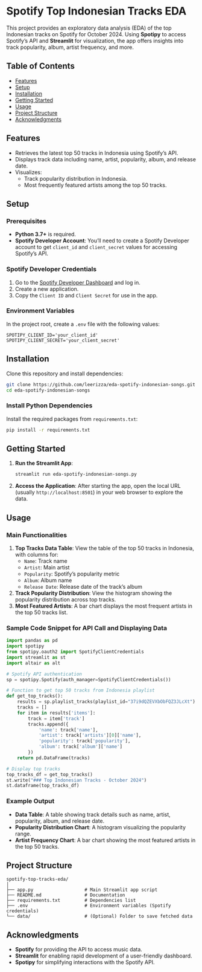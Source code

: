 
# Spotify Top Indonesian Tracks EDA

This project provides an exploratory data analysis (EDA) of the top Indonesian tracks on Spotify for October 2024. Using **Spotipy** to access Spotify’s API and **Streamlit** for visualization, the app offers insights into track popularity, album, artist frequency, and more.

## Table of Contents
- [Features](#features)
- [Setup](#setup)
- [Installation](#installation)
- [Getting Started](#getting-started)
- [Usage](#usage)
- [Project Structure](#project-structure)
- [Acknowledgments](#acknowledgments)

## Features
- Retrieves the latest top 50 tracks in Indonesia using Spotify’s API.
- Displays track data including name, artist, popularity, album, and release date.
- Visualizes:
  - Track popularity distribution in Indonesia.
  - Most frequently featured artists among the top 50 tracks.

## Setup

### Prerequisites
- **Python 3.7+** is required.
- **Spotify Developer Account**: You’ll need to create a Spotify Developer account to get `client_id` and `client_secret` values for accessing Spotify’s API.

### Spotify Developer Credentials
1. Go to the [Spotify Developer Dashboard](https://developer.spotify.com/dashboard/) and log in.
2. Create a new application.
3. Copy the `Client ID` and `Client Secret` for use in the app.

### Environment Variables
In the project root, create a `.env` file with the following values:
```plaintext
SPOTIPY_CLIENT_ID='your_client_id'
SPOTIPY_CLIENT_SECRET='your_client_secret'
```

## Installation

Clone this repository and install dependencies:
```bash
git clone https://github.com/leerizza/eda-spotify-indonesian-songs.git
cd eda-spotify-indonesian-songs
```

### Install Python Dependencies
Install the required packages from `requirements.txt`:
```bash
pip install -r requirements.txt
```

## Getting Started

1. **Run the Streamlit App**:
   ```bash
   streamlit run eda-spotify-indonesian-songs.py
   ```
2. **Access the Application**:
   After starting the app, open the local URL (usually `http://localhost:8501`) in your web browser to explore the data.

## Usage

### Main Functionalities
1. **Top Tracks Data Table**: View the table of the top 50 tracks in Indonesia, with columns for:
   - `Name`: Track name
   - `Artist`: Main artist
   - `Popularity`: Spotify’s popularity metric
   - `Album`: Album name
   - `Release Date`: Release date of the track’s album
2. **Track Popularity Distribution**: View the histogram showing the popularity distribution across top tracks.
3. **Most Featured Artists**: A bar chart displays the most frequent artists in the top 50 tracks list.

### Sample Code Snippet for API Call and Displaying Data
```python
import pandas as pd
import spotipy
from spotipy.oauth2 import SpotifyClientCredentials
import streamlit as st
import altair as alt

# Spotify API authentication
sp = spotipy.Spotify(auth_manager=SpotifyClientCredentials())

# Function to get top 50 tracks from Indonesia playlist
def get_top_tracks():
    results = sp.playlist_tracks(playlist_id="37i9dQZEVXbObFQZ3JLcXt")  # Replace with Indonesian playlist ID
    tracks = []
    for item in results['items']:
        track = item['track']
        tracks.append({
            'name': track['name'],
            'artist': track['artists'][0]['name'],
            'popularity': track['popularity'],
            'album': track['album']['name']
        })
    return pd.DataFrame(tracks)

# Display top tracks
top_tracks_df = get_top_tracks()
st.write("### Top Indonesian Tracks - October 2024")
st.dataframe(top_tracks_df)
```

### Example Output
- **Data Table**: A table showing track details such as name, artist, popularity, album, and release date.
- **Popularity Distribution Chart**: A histogram visualizing the popularity range.
- **Artist Frequency Chart**: A bar chart showing the most featured artists in the top 50 tracks.

## Project Structure
```
spotify-top-tracks-eda/
│
├── app.py                   # Main Streamlit app script
├── README.md                # Documentation
├── requirements.txt         # Dependencies list
├── .env                     # Environment variables (Spotify credentials)
└── data/                    # (Optional) Folder to save fetched data
```

## Acknowledgments
- **Spotify** for providing the API to access music data.
- **Streamlit** for enabling rapid development of a user-friendly dashboard.
- **Spotipy** for simplifying interactions with the Spotify API.
